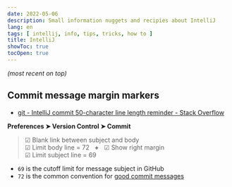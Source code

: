 ```yaml
---
date: 2022-05-06
description: Small information nuggets and recipies about IntelliJ
lang: en
tags: [ intellij, info, tips, tricks, how to ]
title: IntelliJ
showToc: true
tocOpen: true
---
```


<!--more-->

*(most recent on top)*

## Commit message margin markers

* [git - IntelliJ commit 50-character line length reminder - Stack Overflow](https://stackoverflow.com/a/64709473)

**Preferences ➤ Version Control ➤ Commit**

> ☑ Blank link between subject and body  
> ☑ Limit body line = 72 &nbsp; **+** &nbsp; ☑ Show right margin  
> ☑ Limit subject line = 69

* `69` is the cutoff limit for message subject in GitHub
* `72` is the common convention for [good commit messages](https://tbaggery.com/2008/04/19/a-note-about-git-commit-messages.html)

